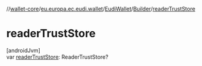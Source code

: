 //[wallet-core](../../../../index.md)/[eu.europa.ec.eudi.wallet](../../index.md)/[EudiWallet](../index.md)/[Builder](index.md)/[readerTrustStore](reader-trust-store.md)

# readerTrustStore

[androidJvm]\
var [readerTrustStore](reader-trust-store.md): ReaderTrustStore?
